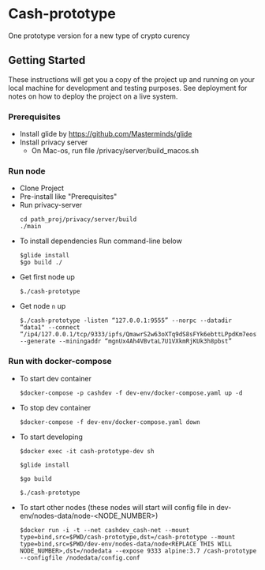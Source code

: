 # Cash-prototype
One prototype version for a new type of crypto curency

## Getting Started
These instructions will get you a copy of the project up and running on your local machine for development and testing purposes. See deployment for notes on how to deploy the project on a live system.

### Prerequisites

- Install glide by https://github.com/Masterminds/glide
- Install privacy server
    - On Mac-os, run file /privacy/server/build_macos.sh

### Run node

- Clone Project
- Pre-install like "Prerequisites"
- Run privacy-server
    ```
    cd path_proj/privacy/server/build
    ./main
    ```
- To install dependencies Run command-line below
    ```
    $glide install
    $go build ./
    ```
- Get first node up
    ```
    $./cash-prototype
    ```
- Get node `n` up
    ```
    $./cash-prototype -listen “127.0.0.1:9555” --norpc --datadir “data1" --connect “/ip4/127.0.0.1/tcp/9333/ipfs/QmawrS2w63oXTq9dS8sFYk6ebttLPpdKm7eosTUPx4YGu8” --generate --miningaddr “mgnUx4Ah4VBvtaL7U1VXkmRjKUk3h8pbst”
    ```

### Run with docker-compose
* To start dev container
    ```
    $docker-compose -p cashdev -f dev-env/docker-compose.yaml up -d
    ``` 
* To stop dev container
    ```
    $docker-compose -f dev-env/docker-compose.yaml down
    ``` 
* To start developing
    ```
    $docker exec -it cash-prototype-dev sh
    ``` 
    ```
    $glide install
    ```
    ```
    $go build
    ```
    ```
    $./cash-prototype
    ```
* To start other nodes (these nodes will start will config file in dev-env/nodes-data/node-<NODE_NUMBER>)
    ```
    $docker run -i -t --net cashdev_cash-net --mount type=bind,src=$PWD/cash-prototype,dst=/cash-prototype --mount type=bind,src=$PWD/dev-env/nodes-data/node<REPLACE THIS WILL NODE_NUMBER>,dst=/nodedata --expose 9333 alpine:3.7 /cash-prototype --configfile /nodedata/config.conf
    ```
